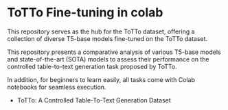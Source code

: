 # ToTTo Fine-tuning in colab
This repository serves as the hub for the ToTTo dataset, offering a collection of diverse T5-base models fine-tuned on the ToTTo dataset. 

This repository presents a comparative analysis of various T5-base models and state-of-the-art (SOTA) models to assess their performance on the controlled table-to-text generation task proposed by ToTTo.

In addition, for beginners to learn easily, all tasks come with Colab notebooks for seamless execution.

* ToTTo: A Controlled Table-To-Text Generation Dataset
